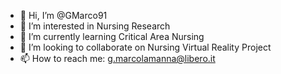 - 👋 Hi, I’m @GMarco91
- 👀 I’m interested in Nursing Research
- 🌱 I’m currently learning Critical Area Nursing
- 💞️ I’m looking to collaborate on Nursing Virtual Reality Project
- 📫 How to reach me: g.marcolamanna@libero.it

<!---
GMarco91/GMarco91 is a ✨ special ✨ repository because its `README.md` (this file) appears on your GitHub profile.
You can click the Preview link to take a look at your changes.
--->
